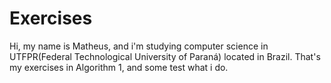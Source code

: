 # Exercises

Hi, my name is Matheus, and i'm studying computer science in UTFPR(Federal Technological University of Paraná) located in Brazil.
That's my exercises in Algorithm 1, and some test what i do.
